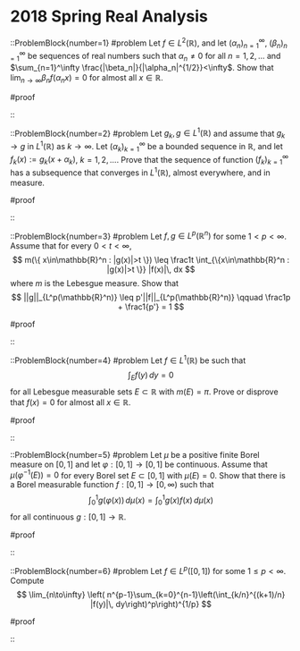 # 2018 Spring Real Analysis

::ProblemBlock{number=1}
#problem
Let $f\in L^2(\mathbb{R})$, and let $(\alpha_n)_{n=1}^\infty$, $(\beta_n)_{n=1}^\infty$ be sequences of real numbers such that $\alpha_n\neq 0$ for all $n=1,2,\ldots$ and $\sum_{n=1}^\infty \frac{|\beta_n|}{|\alpha_n|^{1/2}}<\infty$. Show that $\lim_{n\to\infty}\beta_n f(\alpha_nx)=0$ for almost all $x\in\mathbb{R}$.

#proof

::

::ProblemBlock{number=2}
#problem
Let $g_k,g\in L^1(\mathbb{R})$ and assume that $g_k\to g$ in $L^1(\mathbb{R})$ as $k\to \infty$. Let $(\alpha_k)_{k=1}^\infty$ be a bounded sequence in $\mathbb{R}$, and let $f_k(x):=g_k(x+\alpha_k)$, $k=1,2,\ldots$. Prove that the sequence of function $(f_k)_{k=1}^\infty$ has a subsequence that converges in $L^1(\mathbb{R})$, almost everywhere, and in measure.

#proof

::

::ProblemBlock{number=3}
#problem
Let $f,g\in L^p(\mathbb{R}^n)$ for some $1<p<\infty$. Assume that for every $0<t<\infty$,
$$
m(\{ x\in\mathbb{R}^n : |g(x)|>t \}) \leq \frac1t \int_{\{x\in\mathbb{R}^n : |g(x)|>t \}} |f(x)|\, dx
$$
where $m$ is the Lebesgue measure. Show that
$$
||g||_{L^p(\mathbb{R}^n)} \leq p'||f||_{L^p(\mathbb{R}^n)} \qquad \frac1p + \frac1{p'} = 1
$$

#proof

::

::ProblemBlock{number=4}
#problem
Let $f\in L^1(\mathbb{R})$ be such that
$$
\int_E f(y)\, dy = 0
$$
for all Lebesgue measurable sets $E\subset \mathbb{R}$ with $m(E)=\pi$. Prove or disprove that $f(x)=0$ for almost all $x\in \mathbb{R}$.

#proof

::

::ProblemBlock{number=5}
#problem
Let $\mu$ be a positive finite Borel measure on $[0,1]$ and let $\varphi:[0,1]\to [0,1]$ be continuous. Assume that $\mu(\varphi^{-1}(E))=0$ for every Borel set $E\subset [0,1]$ with $\mu(E)=0$. Show that there is a Borel measurable function $f:[0,1]\to[0,\infty)$ such that 
$$
\int_0^1 g(\varphi(x))\, d\mu(x) = \int_0^1 g(x)f(x) \, d\mu(x)
$$
for all continuous $g:[0,1]\to\mathbb{R}$.

#proof

::

::ProblemBlock{number=6}
#problem
Let $f\in L^p([0,1])$ for some $1\leq p<\infty$. Compute
$$
\lim_{n\to\infty} \left( n^{p-1}\sum_{k=0}^{n-1}\left(\int_{k/n}^{(k+1)/n} |f(y)|\, dy\right)^p\right)^{1/p}
$$

#proof

::